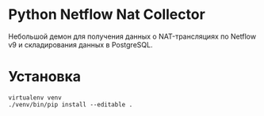 # Python Netflow Nat Collector

Небольшой демон для получения данных о NAT-трансляциях по Netflow v9 и складирования данных в PostgreSQL.

# Установка

    virtualenv venv
    ./venv/bin/pip install --editable .
